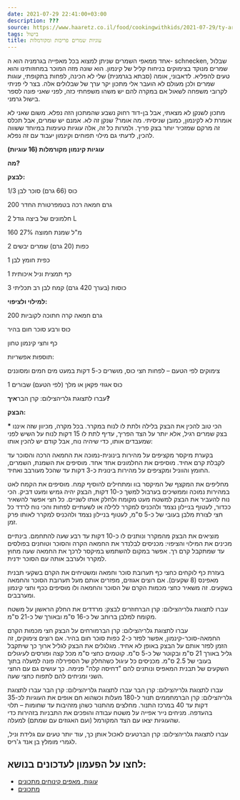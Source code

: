 ```yaml
---
date: 2021-07-29 22:41:00+03:00
description: ???
source: https://www.haaretz.co.il/food/cookingwithkids/2021-07-29/ty-article/0000017f-f8ad-ddde-abff-fceda6700000
tags: בישול
title: עוגיות שמרים פריכות ומקורמלות
---
```


אחד ממאפי השמרים שניתן למצוא בכל מאפייה בגרמניה הוא ה- schnecken, שבלול שמרים מנוקד בצימוקים בניחוח קליל של קינמון. הוא שונה מזה המוכר במחוזותינו והוא טעים להפליא. לדאבוני, אומה (סבתא בגרמנית) שלי לא הכינה, לפחות בתקופתי, עוגות שמרים ולכן מעולם לא הועבר אלי מתכון יקר ערך של שבלולים אלה. בצר לי פניתי לקרובי משפחה לשאול אם במקרה להם יש משהו משפחתי כזה, לפני שאני פונה לספר בישול גרמני.

מתכון לשנקן לא מצאתי, אבל בן-דוד רחוק נשבע שהמתכון הזה נפלא. משום שאני לא אומרת לא לקינמון, כמובן שניסיתי. מה אומר? שנקן זה לא. אמנם יש שמרים, אבל תכלס זה מרקם שמזכיר יותר בצק פריך. ולמרות כל זה, אלה עוגיות טעימות במיוחד ששווה להכין, לדעתי גם מילוי תפוחים וקינמון יעבוד עם זה נפלא.

**עוגיות קינמון מקורמלות (16 עוגיות)**

**מה?**

**לבצק:**

1/3 כוס (66 גרם) סוכר לבן

200 גרם חמאה רכה בטמפרטורת החדר

2 חלמונים של ביצה גודל L

160 מ"ל שמנת חמוצה 27%

2 כפות (20 גרם) שמרים יבשים

1 כפית חומץ לבן

1 כף תמצית וניל איכותית

3 כוסות (בערך 420 גרם) קמח לבן רב תכליתי

**למילוי ולציפוי:**

200 גרם חמאה קרה חתוכה לקוביות

כוס ורבע סוכר חום בהיר

כף וחצי קינמון טחון

תוספות אפשריות:

צימוקים לפי הטעם – לפחות חצי כוס, מושרים כ-5 דקות במעט מים חמים ומסוננים

1 כוס אגוזי פקאן או מלך (לפי הטעם) שבורים

 עברו לתצוגת גלריהצילום: קרן הבר**איך?**

**הבצק:**

**\*** הכי טוב להכין את הבצק בלילה ולתת לו לנוח במקרר. בכל מקרה, מכיוון שזה איננו בצק שמרים רגיל, אלא יותר על הצד הפריך, עדיף לתת לו 15 דקות לנוח על השיש לפני שמעבדים אותו, כדי שיהיה נוח, אבל קודם יש להכין אותו:

בקערת מיקסר מקציפים על מהירות בינונית-נמוכה את החמאה הרכה והסוכר עד לקבלת קרם אחיד. מוסיפים את החלמונים אחד אחד. מוסיפים את השמנת, השמרים, החומץ והווניל ומקציפים על מהירות בינונית כ-3 דקות עד שהכל מעורבב ואחיד.

מחליפים את המקצף של המיקסר בוו ומתחילים להוסיף קמח. מוסיפים את הקמח לאט במהירות נמוכה וממשיכים בערבול למשך כ-10 דקות, הבצק יהיה גמיש ומעט דביק. הכי נוח להעביר את הבצק למשטח מעט מקומח ולחלק אותו לשניים. כל חצי אפשר להשאיר ככדור, לעטוף בניילון נצמד ולהכניס למקרר ללילה או לשעתיים לפחות והכי נוח לרדד כל חצי לצורת מלבן בעובי של כ-5 ס"מ, לעטוף בניילון נצמד ולהכניס למקרר לאותו פרק זמן.

מוציאים את הבצק מהמקרר ונותנים לו כ-10 דקות עד רבע שעה להתחמם. בינתיים מכינים את המילוי והציפוי: מכניסים לבלנדר את החמאה הקרה והסוכר וטוחנים בפולסים עד שמתקבל קרם רך. אפשר במקום להשתמש במיקסר לרכך את החמאה שעה מחוץ למקרר ולערבב אותה עם הסוכר ידנית.

בעזרת כף לוקחים כחצי כף תערובת סוכר וחמאה ומשטיחים את הקרם בשקעי תבנית מאפינס (8 שקעים). אם רוצים אגוזים, מפזרים אותם מעל תערובת הסוכר והחמאה בשקעים. זה משאיר כחצי מכמות הקרם של הסוכר והחמאה ולו מוסיפים ככף וחצי קינמון ומערבבים.

 עברו לתצוגת גלריהצילום: קרן הברחוזרים לבצק: מרדדים את החלק הראשון על משטח מקומח למלבן ברוחב של כ-16 ס"מ ובאורך של כ-21 ס"מ.

 עברו לתצוגת גלריהצילום: קרן הברמורחים על הבצק חצי מכמות הקרם החמאה-סוכר-קינמון, אפשר לפזר כ-2 כפות סוכר חום בהיר. אם רוצים צימוקים, זה הזמן לפזר אותם על הבצק באופן לא אחיד. מגלגלים את הבצק לגליל ארוך כך שיתקבל גליל באורך 21 ס"מ ובקוטר של כ-5 ס"מ. קוטמים כחצי ס"מ מכל קצה ופורסים לעיגולים בעובי של 2.5 ס"מ. מכניסים כל עיגול כשהחלק של הספירלה פונה למעלה בתוך השקעים של תבנית המאפיס ונותנים להם "דחיסה קלה" פנימה. כך עושים גם עם החצי השני ומניחים להם לתפוח כחצי שעה.

 עברו לתצוגת גלריהצילום: קרן הבר עברו לתצוגת גלריהצילום: קרן הבר עברו לתצוגת גלריהצילום: קרן הברמחממים תנור ל-180 מעלות וכשהוא חם אופים את העוגיות לכ-35 דקות עד 40 במרכז התנור. מחלצים מהתנור כשהן מזהיבות עד שחומות – תלוי בהעדפה. מניחים נייר אפייה על משטח עבודה והופכים את התבניות בזהירות כדי שהעוגיות יצאו עם הצד המקורמל (ועם האגוזים עם שמתם) למעלה.

 עברו לתצוגת גלריהצילום: קרן הברטעים לאכול אותן כך, עוד יותר טעים עם גלידת וניל, לגמרי מומלץ בן אנד ג'ריס.

לחצו על הפעמון לעדכונים בנושא:
------------------------------

* [עוגות, מאפים קינוחים מתכונים](/ty-tag/cakes-0000017f-da2a-d938-a17f-fe2a21fc0000)
* [מתכונים](/ty-tag/recipes-0000017f-da28-dea8-a77f-de6a4ba50000)